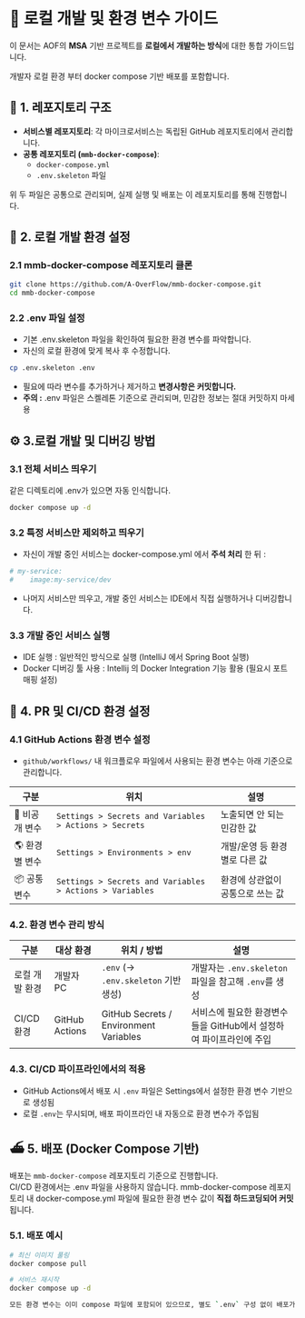 # 🧭 로컬 개발 및 환경 변수 가이드
이 문서는 AOF의 **MSA** 기반 프로젝트를 **로컬에서 개발하는 방식**에 대한 통합 가이드입니다.

개발자 로컬 환경 부터 docker compose 기반 배포를 포함합니다.


## 📁 1. 레포지토리 구조
- **서비스별 레포지토리**: 각 마이크로서비스는 독립된 GitHub 레포지토리에서 관리합니다.
- **공통 레포지토리 (`mmb-docker-compose`)**:
  - `docker-compose.yml`
  - `.env.skeleton` 파일
 
위 두 파일은 공통으로 관리되며, 실제 실행 및 배포는 이 레포지토리를 통해 진행합니다.

## 🐳 2. 로컬 개발 환경 설정
### 2.1 mmb-docker-compose 레포지토리 클론
```bash
git clone https://github.com/A-OverFlow/mmb-docker-compose.git
cd mmb-docker-compose
```

### 2.2 .env 파일 설정
- 기본 .env.skeleton 파일을 확인하여 필요한 환경 변수를 파악합니다.
- 자신의 로컬 환경에 맞게 복사 후 수정합니다.
```bash
cp .env.skeleton .env
```
- 필요에 따라 변수를 추가하거나 제거하고 **변경사항은 커밋합니다.**
- **주의 :** .env 파일은 스켈레톤 기준으로 관리되며, 민감한 정보는 절대 커밋하지 마세용

## ⚙️ 3.로컬 개발 및 디버깅 방법
### 3.1 전체 서비스 띄우기
같은 디렉토리에 .env가 있으면 자동 인식합니다.
```bash
docker compose up -d
```

### 3.2 특정 서비스만 제외하고 띄우기
- 자신이 개발 중인 서비스는 docker-compose.yml 에서 **주석 처리** 한 뒤 :
```yaml
# my-service:
#    image:my-service/dev
```
- 나머지 서비스만 띄우고, 개발 중인 서비스는 IDE에서 직접 실행하거나 디버깅합니다.

### 3.3 개발 중인 서비스 실행
- IDE 실행 : 일반적인 방식으로 실행 (IntelliJ 에서 Spring Boot 실행)
- Docker 디버깅 툴 사용 : Intellij 의 Docker Integration 기능 활용 (필요시 포트 매핑 설정)

## 🔄 4. PR 및 CI/CD 환경 설정
### 4.1 GitHub Actions 환경 변수 설정
- `github/workflows/` 내 워크플로우 파일에서 사용되는 환경 변수는 아래 기준으로 관리합니다.


| 구분           | 위치                  | 설명                             |
|----------------|-----------------------|----------------------------------|
| 🔐 비공개 변수 | `Settings > Secrets and Variables > Actions > Secrets`      | 노출되면 안 되는 민감한 값       |
| 🌎 환경별 변수 | `Settings > Environments > env`  | 개발/운영 등 환경별로 다른 값   |
| 📦 공통 변수   | `Settings > Secrets and Variables > Actions > Variables`           | 환경에 상관없이 공통으로 쓰는 값 |


### 4.2.  환경 변수 관리 방식
 구분             | 대상 환경        | 위치 / 방법                        | 설명                                           |
|------------------|------------------|------------------------------------|------------------------------------------------|
| 로컬 개발 환경    | 개발자 PC        | `.env` (→ `.env.skeleton` 기반 생성) | 개발자는 `.env.skeleton` 파일을 참고해 `.env`를 생성 |
| CI/CD 환경       | GitHub Actions   | GitHub Secrets / Environment Variables | 서비스에 필요한 환경변수들을 GitHub에서 설정하여 파이프라인에 주입 |

### 4.3. CI/CD 파이프라인에서의 적용

- GitHub Actions에서 배포 시 `.env` 파일은 Settings에서 설정한 환경 변수 기반으로 생성됨
- 로컬 `.env`는 무시되며, 배포 파이프라인 내 자동으로 환경 변수가 주입됨


## ⛴️ 5. 배포 (Docker Compose 기반)

배포는 `mmb-docker-compose` 레포지토리 기준으로 진행합니다.  
CI/CD 환경에서는 .env 파일을 사용하지 않습니다.
mmb-docker-compose 레포지토리 내 docker-compose.yml 파일에 필요한 환경 변수 값이 **직접 하드코딩되어 커밋**됩니다.

### 5.1. 배포 예시

```bash
# 최신 이미지 풀링
docker compose pull

# 서비스 재시작
docker compose up -d

모든 환경 변수는 이미 compose 파일에 포함되어 있으므로, 별도 `.env` 구성 없이 배포가 가능합니다.



